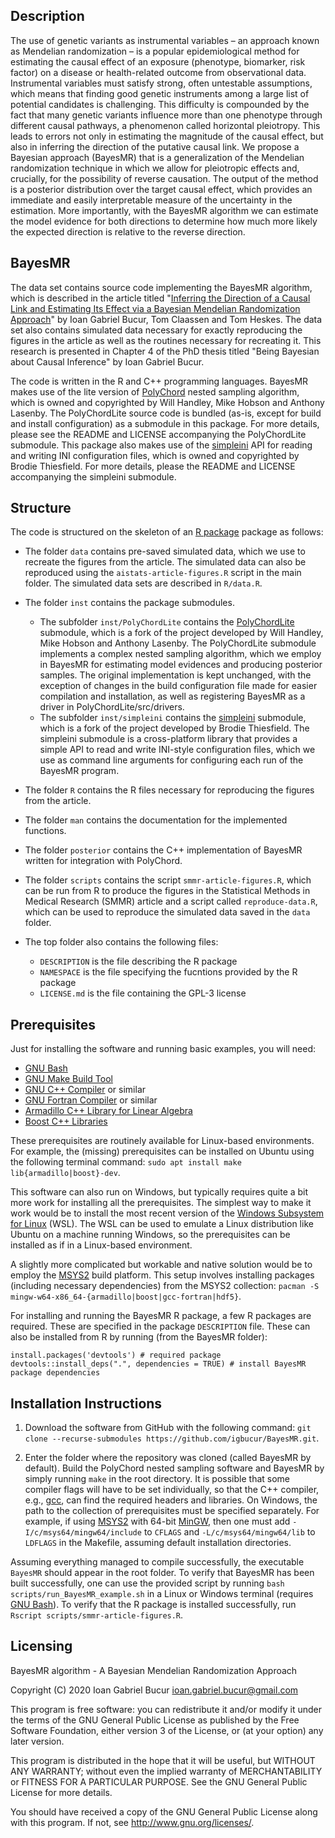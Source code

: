 ## Description
The use of genetic variants as instrumental variables – an approach known 
as Mendelian randomization – is a popular epidemiological method for estimating 
the causal effect of an exposure (phenotype, biomarker, risk factor)
on a disease or health-related outcome from observational data. Instrumental 
variables must satisfy strong, often untestable assumptions, which means
that finding good genetic instruments among a large list of potential candidates 
is challenging. This difficulty is compounded by the fact that many
genetic variants influence more than one phenotype through different causal
pathways, a phenomenon called horizontal pleiotropy. This leads to errors
not only in estimating the magnitude of the causal effect, but also in inferring 
the direction of the putative causal link. We propose a Bayesian approach 
(BayesMR) that is a generalization of the Mendelian randomization technique in 
which we allow for pleiotropic effects and, crucially, for the possibility of 
reverse causation. The output of the method is a posterior distribution over the 
target causal effect, which provides an immediate and easily interpretable 
measure of the uncertainty in the estimation. More importantly, with the BayesMR
algorithm we can estimate the model evidence for both directions to determine 
how much more likely the expected direction is relative to the reverse direction.

## BayesMR

The data set contains source code implementing the BayesMR algorithm, which is 
described in the article titled "[Inferring the Direction of a Causal Link and 
Estimating Its Effect via a Bayesian Mendelian Randomization Approach](https://doi.org/10.1177/0962280219851817)" 
by Ioan Gabriel Bucur, Tom Claassen and Tom Heskes. The data set also contains 
simulated data necessary for exactly reproducing the figures in the article as
well as the routines necessary for recreating it. This research is presented 
in Chapter 4 of the PhD thesis titled "Being Bayesian about Causal Inference" by
Ioan Gabriel Bucur. 

The code is written in the R and C++ programming languages. BayesMR makes use of
the lite version of [PolyChord](https://github.com/PolyChord/PolyChordLite) 
nested sampling algorithm, which is owned and copyrighted by Will Handley, Mike 
Hobson and Anthony Lasenby. The PolyChordLite source code is bundled (as-is, 
except for build and install configuration) as a submodule in this package. 
For more details, please see the README and LICENSE accompanying the PolyChordLite 
submodule. This package also makes use of the [simpleini](https://github.com/brofield/simpleini) 
API for reading and writing INI configuration files, which is owned and copyrighted
by Brodie Thiesfield. For more details, please the README and LICENSE accompanying 
the simpleini submodule.


## Structure

The code is structured on the skeleton of an [R package](https://r-pkgs.org/index.html) 
package as follows:

- The folder `data` contains pre-saved simulated data, which we use to recreate
the figures from the article. The simulated data can also be reproduced using 
the `aistats-article-figures.R` script in the main folder. The simulated data
sets are described in `R/data.R`.

- The folder `inst` contains the package submodules.
  - The subfolder `inst/PolyChordLite` contains the [PolyChordLite](https://github.com/igbucur/PolyChordLite) submodule, which is
  a fork of the project developed by Will Handley, Mike Hobson and Anthony Lasenby.
  The PolyChordLite submodule implements a complex nested sampling algorithm,
  which we employ in BayesMR for estimating model evidences and producing posterior 
  samples. The original implementation is kept unchanged, with the exception of 
  changes in the build configuration file made for easier compilation and installation,
  as well as registering BayesMR as a driver in PolyChordLite/src/drivers.
  - The subfolder `inst/simpleini` contains the [simpleini](https://github.com/igbucur/simpleini)
  submodule, which is a fork of the project developed by Brodie Thiesfield. 
  The simpleini submodule is a cross-platform library that provides a simple 
  API to read and write INI-style configuration files, which we use as command 
  line arguments for configuring each run of the BayesMR program.

- The folder `R` contains the R files necessary for reproducing the figures from
the article.

- The folder `man` contains the documentation for the implemented functions.

- The folder `posterior` contains the C++ implementation of BayesMR written for
integration with PolyChord.

- The folder `scripts` contains the script `smmr-article-figures.R`, which
can be run from R to produce the figures in the Statistical Methods in Medical
Research (SMMR) article and a script called `reproduce-data.R`, which can be
used to reproduce the simulated data saved in the `data` folder.

- The top folder also contains the following files:
  - `DESCRIPTION` is the file describing the R package
  - `NAMESPACE` is the file specifying the fucntions provided by the R package
  - `LICENSE.md` is the file containing the GPL-3 license


## Prerequisites

Just for installing the software and running basic examples, you will need:

- [GNU Bash](https://www.gnu.org/software/bash/)
- [GNU Make Build Tool](https://www.gnu.org/software/make/)
- [GNU C++ Compiler](https://gcc.gnu.org/) or similar
- [GNU Fortran Compiler](https://gcc.gnu.org/fortran/) or similar
- [Armadillo C++ Library for Linear Algebra](http://arma.sourceforge.net/)
- [Boost C++ Libraries](https://www.boost.org/)

These prerequisites are routinely available for Linux-based environments. For 
example, the (missing) prerequisites can be installed on Ubuntu using the following 
terminal command: `sudo apt install make lib{armadillo|boost}-dev`.

This software can also run on Windows, but typically requires quite a bit more 
work for installing all the prerequisites. The simplest way to make it work 
would be to install the most recent version of the [Windows Subsystem for Linux](https://docs.microsoft.com/en-us/windows/wsl/install-win10) (WSL). The
WSL can be used to emulate a Linux distribution like Ubuntu on a machine running 
Windows, so the prerequisites can be installed as if in a Linux-based environment.

A slightly more complicated but workable and native solution would be to employ 
the [MSYS2](https://www.msys2.org/) build platform. This setup involves installing
packages (including necessary dependencies) from the MSYS2 collection: `pacman -S mingw-w64-x86_64-{armadillo|boost|gcc-fortran|hdf5}`.

For installing and running the BayesMR R package, a few R packages are required. 
These are specified in the package `DESCRIPTION` file. These can also be
installed from R by running (from the BayesMR folder):
```
install.packages('devtools') # required package
devtools::install_deps(".", dependencies = TRUE) # install BayesMR package dependencies
```


## Installation Instructions

1. Download the software from GitHub with the following command:
`git clone --recurse-submodules https://github.com/igbucur/BayesMR.git`.

2. Enter the folder where the repository was cloned (called BayesMR by default).
Build the PolyChord nested sampling software and BayesMR by simply running `make` 
in the root directory. It is possible that some compiler flags will have to be set 
individually, so that the C++ compiler, e.g., [gcc](https://gcc.gnu.org/), can 
find the required headers and libraries. On Windows, the path to the collection
of prerequisites must be specified separately. For example, if using 
[MSYS2](https://www.msys2.org/) with 64-bit [MinGW](http://www.mingw.org/), then 
one must add `-I/c/msys64/mingw64/include` to `CFLAGS` and `-L/c/msys64/mingw64/lib` 
to `LDFLAGS` in the Makefile, assuming default installation directories.

Assuming everything managed to compile successfully, the executable `BayesMR` 
should appear in the root folder. To verify that BayesMR has been built successfully, 
one can use the provided script by running `bash scripts/run_BayesMR_example.sh` in a 
Linux or Windows terminal (requires [GNU Bash](https://www.gnu.org/software/bash/)). 
To verify that the R package is installed successfully, run `Rscript scripts/smmr-article-figures.R`.


## Licensing

BayesMR algorithm - A Bayesian Mendelian Randomization Approach

Copyright (C) 2020 Ioan Gabriel Bucur <ioan.gabriel.bucur@gmail.com>

This program is free software: you can redistribute it and/or modify
it under the terms of the GNU General Public License as published by
the Free Software Foundation, either version 3 of the License, or
(at your option) any later version.

This program is distributed in the hope that it will be useful,
but WITHOUT ANY WARRANTY; without even the implied warranty of
MERCHANTABILITY or FITNESS FOR A PARTICULAR PURPOSE.  See the
GNU General Public License for more details.

You should have received a copy of the GNU General Public License
along with this program. If not, see <http://www.gnu.org/licenses/>.
